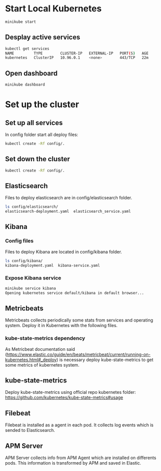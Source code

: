 # Start Local Kubernetes
``` bash
minikube start
```

## Desplay active services
``` bash
kubectl get services
NAME         TYPE        CLUSTER-IP   EXTERNAL-IP   PORT(S)   AGE
kubernetes   ClusterIP   10.96.0.1    <none>        443/TCP   22m
```

## Open dashboard 
``` bash
minikube dashboard
```

# Set up the cluster
## Set up all services
In config folder start all deploy files: 
``` bash
kubectl create -Rf config/.
```

## Set down the cluster 
``` bash
kubectl create -Rf config/.
```

## Elasticsearch
Files to deploy elasticsearch are in config/elasticsearch folder. 
``` bash
ls config/elasticsearch/
elasticsearch-deployment.yaml  elasticsearch_service.yaml
```

## Kibana
### Config files
Files to deploy Kibana are located in config/kibana folder.
``` bash
ls config/kibana/
kibana-deployment.yaml  kibana-service.yaml
```

### Expose Kibana service 
``` bash
minikube service kibana
Opening kubernetes service default/kibana in default browser...
```

## Metricbeats
Metricbeats collects periodically some stats from services and operating system. Deploy it in Kubernetes with the following files.

### kube-state-metrics dependency
As Metricbeat documentation said (https://www.elastic.co/guide/en/beats/metricbeat/current/running-on-kubernetes.html#_deploy) is necessary deploy kube-state-metrics to get some metrics of kubernetes system.

## kube-state-metrics
Deploy kube-state-metrics using official repo kubernetes folder: https://github.com/kubernetes/kube-state-metrics#usage

## Filebeat
Filebeat is installed as a agent in each pod. It collects log events which is sended to Elasticsearch. 

## APM Server
APM Server collects info from APM Agent which are installed on differents pods. This information is transformed by APM and saved in Elastic. 
